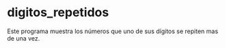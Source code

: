 # digitos_repetidos
Este programa muestra los números que uno de sus dígitos se repiten mas de una vez.
